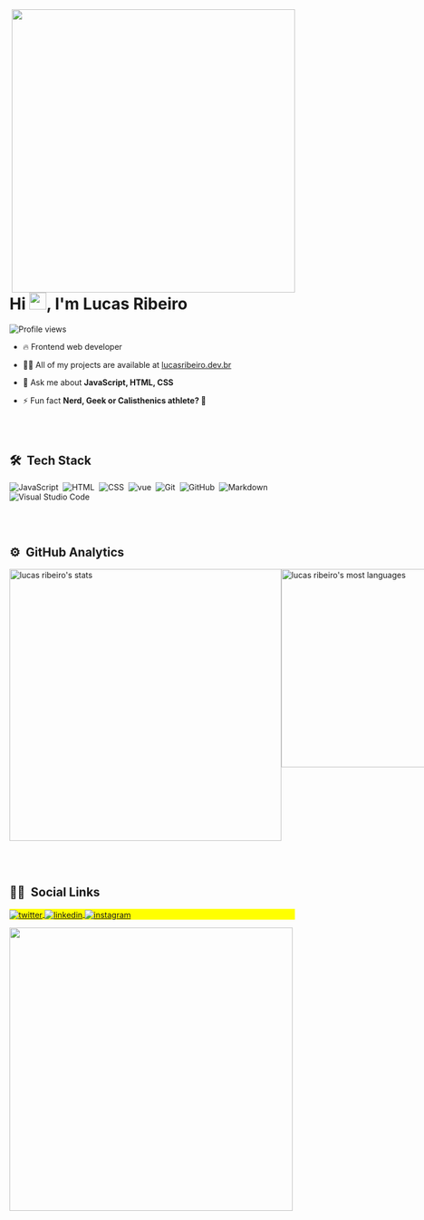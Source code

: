 
<img align="right" height="500em" src="https://pbs.twimg.com/media/FDR-rBhXIAEE3e3?format=jpg&name=medium"/>
<h1 align="left">Hi <img src="https://raw.githubusercontent.com/kaueMarques/kaueMarques/master/hi.gif" width="30px">, I'm Lucas Ribeiro</h1>
<p align="left"> <img src="https://komarev.com/ghpvc/?username=lukinhas711&color=blue" alt="Profile views" /> </p>

- 🔥 Frontend web developer

- 👨‍💻 All of my projects are available at [lucasribeiro.dev.br](https://lucasribeiro.dev.br)

- 💬 Ask me about **JavaScript, HTML, CSS**

- ⚡ Fun fact **Nerd, Geek or Calisthenics athlete? 🤷**

<br><br>

## 🛠 &nbsp;Tech Stack

![JavaScript](https://img.shields.io/badge/-JavaScript-05122A?style=flat&logo=javascript)&nbsp;
![HTML](https://img.shields.io/badge/-HTML-05122A?style=flat&logo=HTML5)&nbsp;
![CSS](https://img.shields.io/badge/-CSS-05122A?style=flat&logo=CSS3&logoColor=1572B6)&nbsp;
![vue](https://img.shields.io/badge/-Vue.js-05122A?style=flat&logo=vue.js)&nbsp;
![Git](https://img.shields.io/badge/-Git-05122A?style=flat&logo=git)&nbsp;
![GitHub](https://img.shields.io/badge/-GitHub-05122A?style=flat&logo=github)&nbsp;
![Markdown](https://img.shields.io/badge/-Markdown-05122A?style=flat&logo=markdown)&nbsp;
![Visual Studio Code](https://img.shields.io/badge/-Visual%20Studio%20Code-05122A?style=flat&logo=visual-studio-code&logoColor=007ACC)&nbsp;

<br><br>

## ⚙️ &nbsp;GitHub Analytics

<p style="display: flex;" align="left">
  <img width="480em" src="https://github-readme-stats.vercel.app/api?username=lukinhas711&show_icons=true&theme=prussian" alt="lucas ribeiro's stats"/>
  <img width="350em" src="https://github-readme-stats.vercel.app/api/top-langs/?username=lukinhas711&layout=compact&langs_count=7&theme=prussian" alt="lucas ribeiro's most languages"/>
</p>


<br><br>

## 👨‍🚀 &nbsp;Social Links

<p align="left" style="background:yellow">

<a href="https://twitter.com/luskadev" target="_blank">
  <img align="center" src="https://img.shields.io/badge/-luskadev-05122A?style=flat&logo=twitter" alt="twitter"/>  
</a>
<a href="https://linkedin.com/in/lucasribeirolr" target="_blank">
  <img align="center" src="https://img.shields.io/badge/-lucasribeiro-05122A?style=flat&logo=linkedin" alt="linkedin"/>
</a>
<a href="https://instagram.com/lks.711" target="_blank">
 <img align="center" src="https://img.shields.io/badge/-lks.711-05122A?style=flat&logo=instagram" alt="instagram"/>
</a>
<!-- <a href="https://youtube.com/" target="_blank">
 <img align="center" src="https://img.shields.io/badge/-user-05122A?style=flat&logo=youtube" alt="youtube"/>
</a> -->
</p>

<img width="500em" src="https://github-readme-twitter-gazf.vercel.app/api?id=luskadev&layout=wide&show_reply=off&show_retweet=off" />


<!--
**maykbrito/maykbrito** is a ✨ _special_ ✨ repository because its `README.md` (this file) appears on your GitHub profile.

Here are some ideas to get you started:

- 🔭 I’m currently working on ...
- 🌱 I’m currently learning ...
- 👯 I’m looking to collaborate on ...
- 🤔 I’m looking for help with ...
- 💬 Ask me about ...
- 📫 How to reach me: ...
- 😄 Pronouns: ...
- ⚡ Fun fact: ...
-->

